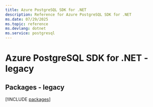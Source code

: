 ```yaml
---
title: Azure PostgreSQL SDK for .NET
description: Reference for Azure PostgreSQL SDK for .NET
ms.date: 07/29/2025
ms.topic: reference
ms.devlang: dotnet
ms.service: postgresql
---
```

# Azure PostgreSQL SDK for .NET - legacy
## Packages - legacy
[!INCLUDE [packages](postgresql-index.md)]
